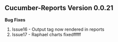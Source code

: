 ## Cucumber-Reports Version 0.0.21

**Bug Fixes**

1. Issue16 - Output tag now rendered in reports
2. Issue17 - Raphael charts fixedfffff
